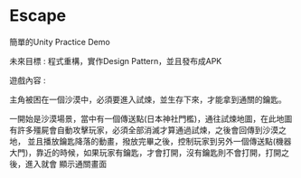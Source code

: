 # Escape

簡單的Unity Practice Demo

未來目標 : 程式重構，實作Design Pattern，並且發布成APK

遊戲內容 :

主角被困在一個沙漠中，必須要進入試煉，並生存下來，才能拿到通關的鑰匙。

一開始是沙漠場景，當中有一個傳送點(日本神社門檻)，通往試煉地圖，在此地圖有許多殭屍會自動攻擊玩家，必須全部消滅才算通過試煉，之後會回傳到沙漠之地，
並且播放鑰匙降落的動畫，撥放完畢之後，控制玩家到另外一個傳送點(機器大門)，靠近的時候，如果玩家有鑰匙，才會打開，沒有鑰匙則不會打開，打開之後，進入就會
顯示通關畫面
